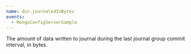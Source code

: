 ```yaml
---
name: dur.journaledInBytes
events:
  - MongoConfigServerSample
---
```


The amount of data written to journal during the last journal group commit interval, in bytes.